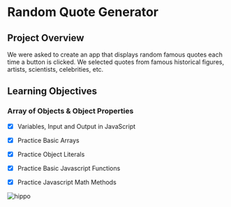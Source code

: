 # Random Quote Generator

## Project Overview
We were asked to create an app that displays random famous quotes each time a button is clicked. We selected quotes from famous historical figures, artists, scientists, celebrities, etc.

## Learning Objectives

### Array of Objects & Object Properties

* [x] Variables, Input and Output in JavaScript
* [x] Practice Basic Arrays
* [x] Practice Object Literals
* [x] Practice Basic Javascript Functions
* [x] Practice Javascript Math Methods



![hippo](https://media.giphy.com/media/wj6sTPlxth25DRe6WH/giphy.gif)
